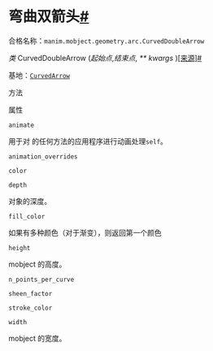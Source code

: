 # 弯曲双箭头[#](#curveddoublearrow "此标题的固定链接")

合格名称：`manim.mobject.geometry.arc.CurvedDoubleArrow`

_类_ CurvedDoubleArrow (_起始点_,_结束点_, _\*\* kwargs_ )[\[来源\]](../_modules/manim/mobject/geometry/arc.html#CurvedDoubleArrow)[#](#manim.mobject.geometry.arc.CurvedDoubleArrow "此定义的固定链接")

基地：[`CurvedArrow`](manim.mobject.geometry.arc.CurvedArrow.html#manim.mobject.geometry.arc.CurvedArrow "manim.mobject.geometry.arc.CurvedArrow")

方法

属性

`animate`

用于对 的任何方法的应用程序进行动画处理`self`。

`animation_overrides`

`color`

`depth`

对象的深度。

`fill_color`

如果有多种颜色（对于渐变），则返回第一个颜色

`height`

mobject 的高度。

`n_points_per_curve`

`sheen_factor`

`stroke_color`

`width`

mobject 的宽度。
